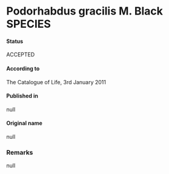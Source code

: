 Podorhabdus gracilis M. Black SPECIES
=======

#### Status
ACCEPTED

#### According to
The Catalogue of Life, 3rd January 2011

#### Published in
null

#### Original name
null

### Remarks
null